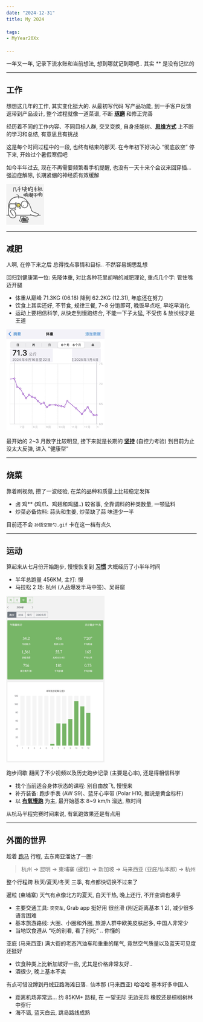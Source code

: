 ```yaml
---
date: "2024-12-31"
title: My 2024

tags:
- MyYear20Xx

---
```


一年又一年, 记录下流水账和当前想法, 想到哪就记到哪吧.. 其实 ** 是没有记忆的

<hr/>

## 工作

想想这几年的工作, 其实变化挺大的. 从最初写代码 写产品功能, 到一手客户反馈 返带到产品设计, 整个过程就像一道菜谱, 不断 <u><b>琢磨</b></u> 和修正完善

经历着不同的工作内容、不同目标人群, 交叉变换, 自身技能树、<u><b>思维方式</b></u> 上不断的学习和总结, 有意思且有挑战

这是每个时间过程中的一段, 也终有结束的那天. 在今年初下好决心 “彻底放空” 停下来, 开始过个暑假寒假吧

如今半年过去, 现在不再需要频繁看手机提醒, 也没有一天十来个会议来回穿插... 强迫症解除, 长期紧绷的神经质有效缓解

<img src="1.png" width="100" />

<hr/>

## 减肥

人啊, 在停下来之后 总得找点事情和目标.. 不然容易胡思乱想

回归到健康第一位: 先降体重, 对比各种花里胡哨的减肥理论, 重点几个字: 管住嘴 迈开腿

- 体重从巅峰 71.3KG (06.18) 降到 62.2KG (12.31), 年底还在努力
- 饮食上其实还好, 不节食, 规律三餐, 7~8 分饱即可, 晚饭早点吃, 早吃早消化
- 运动上要相信科学, 从快走到慢跑结合, 不能一下子太猛, 不受伤 & 放长线才是王道

<img src="2024-weight.jpg" width="260" />

最开始的 2~3 月数字比较明显, 接下来就是长期的 <u><b>坚持</b></u> (自控力考验) 到目前为止没太大反弹, 进入 “健康型”

<hr/>

## 烧菜

靠着刷视频, 攒了一波经验, 在菜的品种和质量上比较稳定发挥

- 卤 鸡** (鸡爪、鸡翅和鸡腿..) 较省事, 全靠调料的种类数量, 一顿猛料
- 炒菜必备佐料: 蒜头和生姜, 炒菜缺了蒜 味道少一半

目前还不会 `孙悟空颠勺.gif` 卡在这一档有点久

<hr/>

## 运动

算起来从七月份开始跑步, 慢慢恢复到 <u><b>习惯</b></u> 大概经历了小半年时间

- 半年总跑量 456KM, 主打: 慢
- 马拉松 2 场: 杭州 (人品爆发半马中签)、吴哥窟

<img src="2024-rq.jpg" width="260" />

跑步间歇 翻阅了不少视频以及历史跑步记录 (主要是心率), 还是得相信科学

- 找个当前适合身体状态的课程: 别自由放飞, 慢慢来
- 补齐装备: 跑步手表 (AW S9)、蓝牙心率带 (Polar H10, 据说是黄金标杆)
- 以 <u><b>有氧慢跑</b></u> 为主, 最开始基本 8~9 km/h 溜达, 熬时间

从杭马半程完赛时间来说, 有氧跑效果还是有点用

<hr/>

## 外面的世界

趁着 <a href="/tags/marathon/">跑马</a> 行程, 去东南亚溜达了一圈:

> 杭州 -> 昆明 -> 柬埔寨 (暹粒) -> 新加坡 -> 马来西亚 (亚庇/仙本那) -> 杭州

整个行程跨 秋天/夏天/冬天 三季, 有点都快切换不过来了

暹粒 (柬埔寨) 天气有点像北方的夏天, 白天干热, 晚上还行, 不开空调也凑乎

- 主要交通工具: `突突车`, Grab app 挺好用 很丝滑 (附近距离基本 $1~$2), 减少很多语言困难
- 基本旅游路线: 大圈、小圈和外圈, 旅游人群中欧美皮肤居多, 中国人非常少
- 当地饮食遵从 “吃的别看, 看了别吃“ .. 你懂的

亚庇 (马来西亚) 满大街的老态汽油车和重重的尾气, 竟然空气质量以及蓝天可见度还挺好

- 饮食种类上比新加坡好一些, 尤其是价格非常友好..
- 酒很少, 晚上基本不卖

有点可惜没蹲到丹绒亚路海滩日落.. 仙本那 (马来西亚) 哈哈哈 基本好多中国人

- 距离机场非常远... 约 85KM+ 路程, 在 一望无际 无边无际 橡胶还是棕榈树林 中穿行
- 海不错, 蓝天白云, 跳岛路线成熟